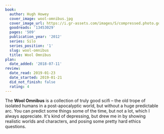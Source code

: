 ```yaml
---
book:
  author: Hugh Howey
  cover_image: wool-omnibus.jpg
  cover_image_url: https://i.gr-assets.com/images/S/compressed.photo.goodreads.com/books/1349614200l/13453029._SX98_.jpg
  goodreads: '13453029'
  pages: '509'
  publication_year: '2012'
  series: Silo
  series_position: '1'
  slug: wool-omnibus
  title: Wool Omnibus
plan:
  date_added: '2018-07-11'
review:
  date_read: 2019-01-23
  date_started: 2019-01-21
  did_not_finish: false
  rating: 4
---
```


The **Wool Omnibus** is a collection of truly good scifi – the old trope of isolated humans in a post-apocalyptic world, but without a huge predictable arc. You can predict some things some of the time, but not a lot, which I always appreciate. It's kind of depressing, but drew me in by showing realistic worlds and characters, and posing some pretty hard ethics questions.
